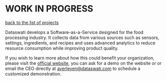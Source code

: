 # WORK IN PROGRESS
[back to the list of projects](Dataswati/list_of_projects.md)


Dataswati develops a Software-as-a-Service designed for the food processing industry. It collects data from various sources such as sensors, settings, ingredients, and recipes and uses advanced analytics to reduce resource consumption while improving product quality.

If you wish to learn more about how this could benefit your organization, please visit the [official website](https://www.dataswati.com/en/), you can ask for a demo on the website or or email the CEO directly at [averleyen@dataswati.com](averleyen@dataswati.com) to schedule a customized demonstration.
